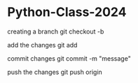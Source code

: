 # Python-Class-2024


creating a branch
 git checkout -b <branch name>

add the changes
  git add <file name>

commit changes
  git commit -m "message"

push the changes
  git push origin <branch name>
